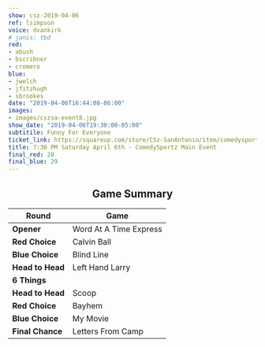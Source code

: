 ```yaml
---
show: csz-2019-04-06
ref: lsimpson
voice: dvankirk
# janis: tbd
red:
- abush
- bscribner
- cromero
blue:
- jwelch
- jfitzhugh
- sbrookes
date: "2019-04-06T16:44:08-06:00"
images:
- images/cszsa-event8.jpg
show_date: "2019-04-06T19:30:00-05:00"
subtitile: Funny For Everyone
ticket_link: https://squareup.com/store/CSz-SanAntonio/item/comedysportz-saturday-night-28
title: 7:30 PM Saturday April 6th - ComedySportz Main Event
final_red: 28
final_blue: 29
---
```


<center>

## Game Summary

| **Round** | **Game** |
|--------------|------|
| **Opener**       |Word At A Time Express|
| **Red Choice**   |Calvin Ball|
| **Blue Choice**  |Blind Line |
| **Head to Head** |Left Hand Larry  |
| **6 Things**     |      |
| **Head to Head** |Scoop|
| **Red Choice**   |Bayhem |
| **Blue Choice**  |My Movie  |
| **Final Chance** |Letters From Camp |

</center>
